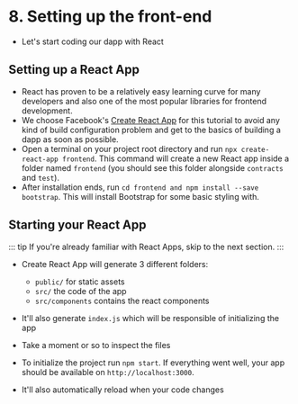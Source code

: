 # 8. Setting up the front-end

- Let's start coding our dapp with React

## Setting up a React App

- React has proven to be a relatively easy learning curve for many developers and also one of the most popular libraries for frontend development. 
- We choose Facebook's [Create React App](https://github.com/facebook/create-react-app) for this tutorial to avoid any kind of build configuration problem and get to the basics of building a dapp as soon as possible.
- Open a terminal on your project root directory and run `npx create-react-app frontend`. This command will create a new React app inside a folder named `frontend` (you should see this folder alongside `contracts` and `test`).
- After installation ends, run `cd frontend and npm install --save bootstrap`. This will install Bootstrap for some basic styling with. 

## Starting your React App

::: tip
If you're already familiar with React Apps, skip to the next section.
:::

- Create React App will generate 3 different folders:
  - `public/` for static assets
  - `src/` the code of the app
  - `src/components` contains the react components

- It'll also generate `index.js` which will be responsible of initializing the app
- Take a moment or so to inspect the files
- To initialize the project run `npm start`. If everything went well, your app should be available on `http://localhost:3000`.
- It'll also automatically reload when your code changes   
